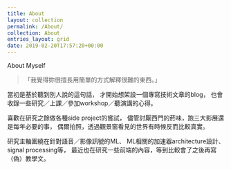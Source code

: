 ```yaml
---
title: About
layout: collection
permalink: /About/
collection: About
entries_layout: grid
date: 2019-02-20T17:57:20+00:00
---
```


About Myself

> 「我覺得妳很擅長用簡單的方式解釋很難的東西。」

當初是基於聽到別人說的這句話，
才開始想架設一個專寫技術文章的blog，
也會收錄一些研究／上課／參加workshop／聽演講的心得。

喜歡在研究之餘做各種side project的嘗試，
儘管討厭西門的菸味，跑三大影展還是每年必要的事，
偶爾拍照，透過觀景窗看見的世界有時候反而比較真實。

研究主軸圍繞在針對語音／影像訊號的ML、
ML相關的加速器architecture設計、signal processing等，
最近也在研究一些前端的內容，等到比較會了之後再寫（偽）教學文。
